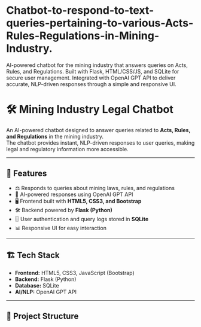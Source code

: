 # Chatbot-to-respond-to-text-queries-pertaining-to-various-Acts-Rules-Regulations-in-Mining-Industry.
AI-powered chatbot for the mining industry that answers queries on Acts, Rules, and Regulations. Built with Flask, HTML/CSS/JS, and SQLite for secure user management. Integrated with OpenAI GPT API to deliver accurate, NLP-driven responses through a simple and responsive UI.
# 🛠️ Mining Industry Legal Chatbot  

An AI-powered chatbot designed to answer queries related to **Acts, Rules, and Regulations** in the mining industry.  
The chatbot provides instant, NLP-driven responses to user queries, making legal and regulatory information more accessible.  

---

## 🚀 Features  
- ⚖️ Responds to queries about mining laws, rules, and regulations  
- 🔗 AI-powered responses using OpenAI GPT API  
- 🖥️ Frontend built with **HTML5, CSS3, and Bootstrap**  
- 🛠️ Backend powered by **Flask (Python)**  
- 🗄️ User authentication and query logs stored in **SQLite**  
- 📊 Responsive UI for easy interaction  

---

## 🏗️ Tech Stack  
- **Frontend:** HTML5, CSS3, JavaScript (Bootstrap)  
- **Backend:** Flask (Python)  
- **Database:** SQLite  
- **AI/NLP:** OpenAI GPT API  

---

## 📂 Project Structure  
